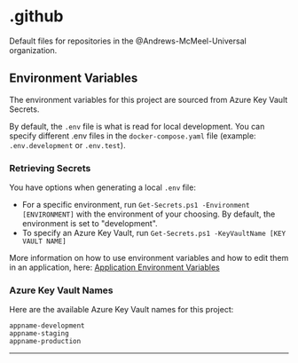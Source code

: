 # .github

Default files for repositories in the @Andrews-McMeel-Universal organization.

## Environment Variables

The environment variables for this project are sourced from Azure Key Vault Secrets.

By default, the `.env` file is what is read for local development. You can specify different .env files in the `docker-compose.yaml` file (example: `.env.development` or `.env.test`).

### Retrieving Secrets

You have options when generating a local `.env` file:

- For a specific environment, run `Get-Secrets.ps1 -Environment [ENVIRONMENT]` with the environment of your choosing. By default, the environment is set to "development".
- To specify an Azure Key Vault, run `Get-Secrets.ps1 -KeyVaultName [KEY VAULT NAME]`

More information on how to use environment variables and how to edit them in an application, here: [Application Environment Variables](https://amuniversal.atlassian.net/wiki/spaces/DEVOps/pages/2796191745/Application+Environment+Variables)

### Azure Key Vault Names

Here are the available Azure Key Vault names for this project:

```
appname-development
appname-staging
appname-production
```

---